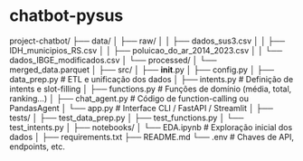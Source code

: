 # chatbot-pysus

project-chatbot/
├── data/
│   ├── raw/
│   │   ├── dados_sus3.csv
│   │   ├── IDH_municipios_RS.csv
│   │   ├── poluicao_do_ar_2014_2023.csv
│   │   └── dados_IBGE_modificados.csv
│   └── processed/
│       └── merged_data.parquet
│
├── src/
│   ├── __init__.py
│   ├── config.py
│   ├── data_prep.py          # ETL e unificação dos dados
│   ├── intents.py            # Definição de intents e slot-filling
│   ├── functions.py          # Funções de domínio (média, total, ranking…)
│   ├── chat_agent.py         # Código de function-calling ou PandasAgent
│   └── app.py                # Interface CLI / FastAPI / Streamlit
│
├── tests/
│   ├── test_data_prep.py
│   ├── test_functions.py
│   └── test_intents.py
│
├── notebooks/
│   └── EDA.ipynb             # Exploração inicial dos dados
│
├── requirements.txt
├── README.md
└── .env                      # Chaves de API, endpoints, etc.

